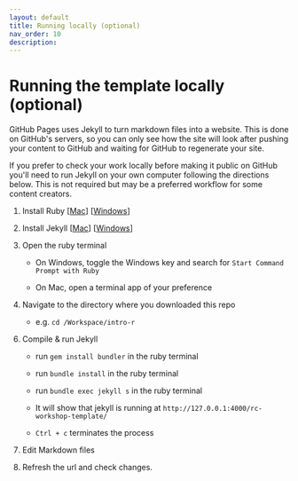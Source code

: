 ```yaml
---
layout: default
title: Running locally (optional)
nav_order: 10
description:
---
```

# Running the template locally (optional)

<p> GitHub Pages uses Jekyll to turn markdown files into a website. This is done on GitHub's servers, so you can only see how the site will look after pushing your content to GitHub and waiting for GitHub to regenerate your site.</p>

<p>If you prefer to check your work locally before making it public on GitHub you'll need to run Jekyll on your own computer following the directions below. This is not required but may be a preferred workflow for some content creators.</p>


1. Install Ruby [[Mac](https://www.digitalocean.com/community/tutorials/how-to-install-ruby-and-set-up-a-local-programming-environment-on-macos)] [[Windows](https://rubyinstaller.org/)]

1. Install Jekyll [[Mac](https://jekyllrb.com/docs/installation/macos/)] [[Windows](https://jekyllrb.com/docs/installation/windows/)]

1. Open the ruby terminal

    * On Windows, toggle the Windows key and search for `Start Command Prompt with Ruby`

    * On Mac, open a terminal app of your preference

1. Navigate to the directory where you downloaded this repo

    * e.g. `cd /Workspace/intro-r`

<!-- This step no longer appears to be necessary

1. Change the two following lines in `_config.yml`

    from:

    ```
    # plugins:
    #   - jekyll-seo-tag
    ```

    to

    ```
    plugins:
    - jekyll-seo-tag
    ```

    **do not commit changes in _config.yml.**

    **Make sure to revert them before pushing your changes to remote**

    -->

6. Compile & run Jekyll

    * run `gem install bundler` in the ruby terminal

    * run `bundle install` in the ruby terminal

    * run `bundle exec jekyll s` in the ruby terminal

    * It will show that jekyll is running at `http://127.0.0.1:4000/rc-workshop-template/`

    * `Ctrl + c` terminates the process

1. Edit Markdown files

1. Refresh the url and check changes.
